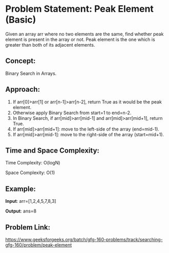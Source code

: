 # Problem Statement: Peak Element (Basic)
Given an array arr where no two elements are the same, find whether peak element is present in the array or not. Peak element is the one which is greater than both of its adjacent elements.

## Concept:
Binary Search in Arrays.

## Approach:
1. If arr[0]>arr[1] or arr[n-1]>arr[n-2], return True as it would be the peak element.
2. Otherwise apply Binary Search from start=1 to end=n-2.
3. In Binary Search, if arr[mid]>arr[mid-1] and arr[mid]>arr[mid+1], return True.
4. If arr[mid]>arr[mid+1]: move to the left-side of the array (end=mid-1).
5. If arr[mid]>arr[mid-1]: move to the right-side of the array (start=mid+1).

## Time and Space Complexity:
Time Complexity: O(logN)

Space Complexity: O(1)

## Example:
**Input**: arr=[1,2,4,5,7,8,3]

**Output**: ans=8

## Problem Link:
https://www.geeksforgeeks.org/batch/gfg-160-problems/track/searching-gfg-160/problem/peak-element
